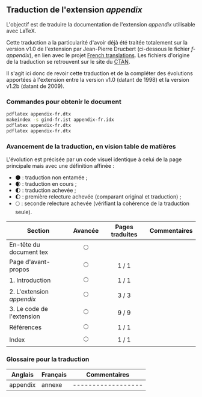 ## Traduction de l'extension *appendix*

L'objectif est de traduire la documentation de l'extension *appendix* utilisable avec LaTeX. 

Cette traduction a la particularité d'avoir déjà été traitée totalement sur la version v1.0 de l'extension par Jean-Pierre Drucbert (ci-dessous le fichier *f-appendix*), en lien avec le projet [French translations](https://www.ctan.org/pkg/french-translations). Les fichiers d'origine de la traduction se retrouvent sur le site du [CTAN](https://www.ctan.org/tex-archive/info/french-translations/macros/latex/contrib/supported/appendix).

Il s'agit ici donc de revoir cette traduction et de la compléter des évolutions apportées à l'extension entre la version v1.0 (datant de 1998) et la version v1.2b (datant de 2009).

### Commandes pour obtenir le document

```bash
pdflatex appendix-fr.dtx
makeindex -s gind-fr.ist appendix-fr.idx
pdflatex appendix-fr.dtx
pdflatex appendix-fr.dtx
```

### Avancement de la traduction, en vision table de matières

L'évolution est précisée par un code visuel identique à celui de la page principale mais avec une définition affinée :

- :new_moon: : traduction non entamée ;
- :waxing_crescent_moon: : traduction en cours ;
- :first_quarter_moon: : traduction achevée ;
- :waxing_gibbous_moon: : première relecture achevée (comparant original et traduction) ; 
- :full_moon: : seconde relecture achevée (vérifiant la cohérence de la traduction seule).

Section                       | Avancée                | Pages traduites | Commentaires 
----------------------------- | :--------------------: | :-------------: | -------------------------
En-tête du document tex       | :full_moon:            |                 |
Page d'avant-propos           | :full_moon:            | 1 / 1           | 
1. Introduction               | :full_moon:            | 1 / 1           |
2. L'extension *appendix*     | :full_moon:            | 3 / 3           | 
3. Le code de l'extension     | :full_moon:            | 9 / 9           |
Références                    | :full_moon:            | 1 / 1           |
Index                         | :full_moon:            | 1 / 1           |


### Glossaire pour la traduction

Anglais                   | Français                                          | Commentaires 
------------------------- | ------------------------------------------------- | -------------------------------
appendix                  | annexe                                            | ------------------

